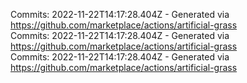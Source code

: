 Commits: 2022-11-22T14:17:28.404Z - Generated via https://github.com/marketplace/actions/artificial-grass
<br>
Commits: 2022-11-22T14:17:28.404Z - Generated via https://github.com/marketplace/actions/artificial-grass
<br>
Commits: 2022-11-22T14:17:28.404Z - Generated via https://github.com/marketplace/actions/artificial-grass
<br>

